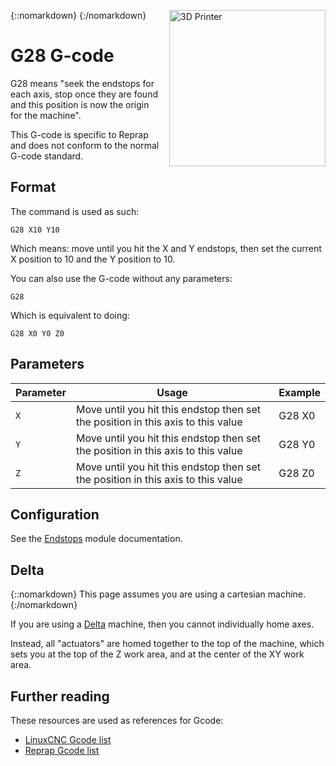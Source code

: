 {::nomarkdown}
<a href="/images/guide-3d-printer.png">
  <img src="/images/guide-3d-printer.png" alt="3D Printer" width="250" height="250" style="float: right; margin-left: 1rem;"/>
</a>
{:/nomarkdown}

# G28 G-code

G28 means "seek the endstops for each axis, stop once they are found and this position is now the origin for the machine".

This G-code is specific to Reprap and does not conform to the normal G-code standard.

## Format

The command is used as such:

```plaintext
G28 X10 Y10
```

Which means: move until you hit the X and Y endstops, then set the current X position to 10 and the Y position to 10.

You can also use the G-code without any parameters:

```plaintext
G28
```

Which is equivalent to doing:

```plaintext
G28 X0 Y0 Z0
```

## Parameters

| Parameter | Usage | Example |
| --------- | ----- | ------- |
| `X` | Move until you hit this endstop then set the position in this axis to this value | G28 X0 |
| `Y` | Move until you hit this endstop then set the position in this axis to this value | G28 Y0 |
| `Z` | Move until you hit this endstop then set the position in this axis to this value | G28 Z0 |

## Configuration

See the [Endstops](endstops) module documentation.

## Delta

{::nomarkdown}
<sl-alert variant="neutral" open>
  <sl-icon slot="icon" name="info-circle"></sl-icon>
  This page assumes you are using a cartesian machine.
</sl-alert>
{:/nomarkdown}

If you are using a [Delta](delta) machine, then you cannot individually home axes.

Instead, all "actuators" are homed together to the top of the machine, which sets you at the top of the Z work area, and at the center of the XY work area.

## Further reading

These resources are used as references for Gcode:
* [LinuxCNC Gcode list](http://linuxcnc.org/docs/html/gcode.html)
* [Reprap Gcode list](http://reprap.org/wiki/G-code)
